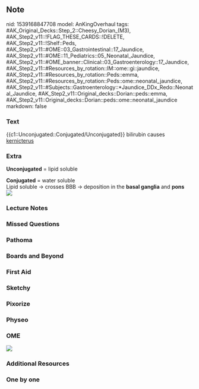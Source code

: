 ## Note
nid: 1539168847708
model: AnKingOverhaul
tags: #AK_Original_Decks::Step_2::Cheesy_Dorian_(M3), #AK_Step2_v11::!FLAG_THESE_CARDS::!DELETE, #AK_Step2_v11::!Shelf::Peds, #AK_Step2_v11::#OME::03_Gastrointestinal::17_Jaundice, #AK_Step2_v11::#OME::11_Pediatrics::05_Neonatal_Jaundice, #AK_Step2_v11::#OME_banner::Clinical::03_Gastroenterology::17_Jaundice, #AK_Step2_v11::#Resources_by_rotation::IM::ome::gi::jaundice, #AK_Step2_v11::#Resources_by_rotation::Peds::emma, #AK_Step2_v11::#Resources_by_rotation::Peds::ome::neonatal_jaundice, #AK_Step2_v11::#Subjects::Gastroenterology::*Jaundice_DDx_Redo::Neonatal_Jaundice, #AK_Step2_v11::Original_decks::Dorian::peds::emma, #AK_Step2_v11::Original_decks::Dorian::peds::ome::neonatal_jaundice
markdown: false

### Text
{{c1::Unconjugated::Conjugated/Unconjugated}} bilirubin causes
<u>kernicterus</u>

### Extra
<b>Unconjugated</b> = lipid soluble
<div>
  <b>Conjugated</b> = water soluble
</div>
<div>
  Lipid soluble → crosses BBB → deposition in the <b>basal
  ganglia</b> and <b>pons</b>
</div>
<div><img src="paste-2804643709059073.jpg"></div>

### Lecture Notes


### Missed Questions


### Pathoma


### Boards and Beyond


### First Aid


### Sketchy


### Pixorize


### Physeo


### OME
<div class="ome-widget">
  <a href=
  "https://onlinemeded.org/spa/gastroenterology/jaundice/acquire?ref=anki">
  <img src="_OME_AnkiFlashcards_Lesson_1.png"></a>
</div>

### Additional Resources


### One by one

